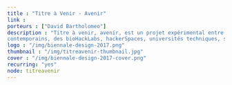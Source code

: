 ```yaml
---
title : "Titre à Venir - Avenir"
link :
porteurs : ["David Bartholomeo"]
description : "Titre à venir, avenir, est un projet expérimental entre structures d’art
contemporains, des bioHackLabs, hackerSpaces, universités techniques, scientifiques et littéraires. Contribuez aux ateliers tous les Jeudis de 10h à 18h."
logo : "/img/biennale-design-2017.png"
thumbnail : "/img/titreavenir-thumbnail.jpg"
cover : "/img/biennale-design-2017-cover.png"
recurring: "yes"
node: titreavenir
---
```

